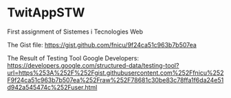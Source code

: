 # TwitAppSTW
First assignment of Sistemes i Tecnologies Web

The Gist file: https://gist.github.com/fnicu/9f24ca51c963b7b507ea

The Result of Testing Tool Google Developers: https://developers.google.com/structured-data/testing-tool?url=https%253A%252F%252Fgist.githubusercontent.com%252Ffnicu%252F9f24ca51c963b7b507ea%252Fraw%252F78681c30be83c78ffa1f6da24e51d942a545474c%252Fuser.html

